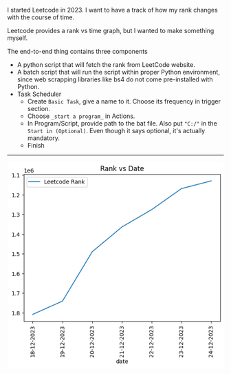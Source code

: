 I started Leetcode in 2023. I want to have a track of how my rank changes with the course of time. 

Leetcode provides a rank vs time graph, but I wanted to make something myself.

The end-to-end thing contains three components

- A python script that will fetch the rank from LeetCode website.
- A batch script that will run the script within proper Python environment, since web scrapping libraries like bs4 do not come pre-installed with Python.
- Task Scheduler
  - Create ```Basic Task```, give a name to it. Choose its frequency in trigger section.
  - Choose ```_start a program_``` in Actions.
  - In Program/Script, provide path to the bat file. Also put ```"C:/"``` in the ```Start in (Optional)```. Even though it says optional, it's actually mandatory.
  - Finish

***********************************************

<p align='center'>
  <img src = "images/rank_graph.png">
</p>
